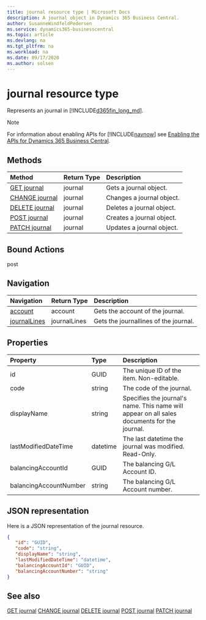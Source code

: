 ```yaml
---
title: journal resource type | Microsoft Docs
description: A journal object in Dynamics 365 Business Central.
author: SusanneWindfeldPedersen
ms.service: dynamics365-businesscentral
ms.topic: article
ms.devlang: na
ms.tgt_pltfrm: na
ms.workload: na
ms.date: 09/17/2020
ms.author: solsen
---
```


# journal resource type
Represents an journal in [!INCLUDE[d365fin_long_md](../../includes/d365fin_long_md.md)].

> [!NOTE]  
> For information about enabling APIs for [!INCLUDE[navnow](../../includes/navnow_md.md)] see [Enabling the APIs for Dynamics 365 Business Central](../enabling-apis-for-dynamics-nav.md).

## Methods
| Method | Return Type|Description |
|:--------------------|:-----------|:-------------------------|
|[GET journal](../api/dynamics_journal_Get.md)|journal|Gets a journal object.|
|[CHANGE journal](../api/dynamics_journal_Change.md)|journal|Changes a journal object.|
|[DELETE journal](../api/dynamics_journal_Delete.md)|journal|Deletes a journal object.|
|[POST journal](../api/dynamics_journal_Create.md)|journal|Creates a journal object.|
|[PATCH journal](../api/dynamics_journal_Update.md)|journal|Updates a journal object.|


## Bound Actions
post

## Navigation

| Navigation |Return Type| Description |    
|:----------|:----------|:-----------------|
|[account](../resources/dynamics_account.md)|account |Gets the account of the journal.|
|[journalLines](../resources/dynamics_journallines.md)|journalLines |Gets the journallines of the journal.|


## Properties

| Property           | Type   |Description     |
|:-------------------|:-------|:---------------|
|id|GUID|The unique ID of the item. Non-editable.|
|code|string|The code of the journal.|
|displayName|string|Specifies the journal's name. This name will appear on all sales documents for the journal.|
|lastModifiedDateTime|datetime|The last datetime the journal was modified. Read-Only.|
|balancingAccountId|GUID|The balancing G/L Account ID.|
|balancingAccountNumber|string|The balancing G/L Account number.|


## JSON representation

Here is a JSON representation of the journal resource.


```json
{
   "id": "GUID",
   "code": "string",
   "displayName": "string",
   "lastModifiedDateTime": "datetime",
   "balancingAccountId": "GUID",
   "balancingAccountNumber": "string"
}
```
## See also

[GET journal](../api/dynamics_journal_Get.md)
[CHANGE journal](../api/dynamics_journal_Change.md)
[DELETE journal](../api/dynamics_journal_Delete.md)
[POST journal](../api/dynamics_journal_Create.md)
[PATCH journal](../api/dynamics_journal_Update.md)

